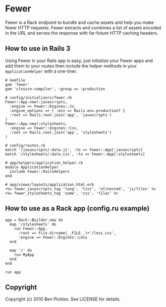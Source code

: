# Fewer

Fewer is a Rack endpoint to bundle and cache assets and help you make fewer HTTP requests. Fewer extracts and combines a list of assets encoded in the URL and serves the response with far-future HTTP caching headers.

## How to use in Rails 3

Using Fewer in your Rails app is easy, just initialize your Fewer apps and add them to your routes then include the helper methods in your `ApplicationHelper` with a one-liner.

    # Gemfile
    gem 'fewer'
    gem 'closure-compiler', :group => :production

    # config/initializers/fewer.rb
    Fewer::App.new(:javascripts,
      :engine => Fewer::Engines::Js,
      :engine_options => { :min => Rails.env.production? }
      :root => Rails.root.join('app', 'javascripts')
    )
    Fewer::App.new(:stylesheets,
      :engine => Fewer::Engines::Css,
      :root => Rails.root.join('app', 'stylesheets')
    )

    # config/routes.rb
    match '/javascripts/:data.js', :to => Fewer::App[:javascripts]
    match '/stylesheets/:data.css', :to => Fewer::App[:stylesheets]

    # app/helpers/application_helper.rb
    module ApplicationHelper
      include Fewer::RailsHelpers
    end

    # app/views/layouts/application.html.erb
    <%= fewer_javascripts_tag 'long', 'list', 'of/nested', 'js/files' %>
    <%= fewer_stylesheets_tag 'some', 'css', 'files' %>

## How to use as a Rack app (config.ru example)

    app = Rack::Builder.new do
      map '/stylesheets' do
        run Fewer::App,
          :root => File.dirname(__FILE__)+'/less_css',
          :engine => Fewer::Engines::Less
      end

      map '/' do
        run MyApp
      end
    end

    run app

## Copyright

Copyright (c) 2010 Ben Pickles. See LICENSE for details.
